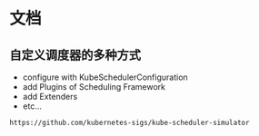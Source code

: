 # 文档


## 自定义调度器的多种方式
- configure with KubeSchedulerConfiguration
- add Plugins of Scheduling Framework
- add Extenders
- etc...

`https://github.com/kubernetes-sigs/kube-scheduler-simulator`
